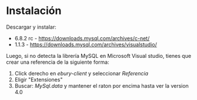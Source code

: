 # Instalación
Descargar y instalar:
-  6.8.2 rc - https://downloads.mysql.com/archives/c-net/
-  1.1.3 - https://downloads.mysql.com/archives/visualstudio/

Luego, si no detecta la librería MySQL en Microsoft Visual studio, tienes que crear una referencia de la siguiente forma:
 1. Click derecho en _ebury-client_ y seleccionar _Referencia_
 2. Eligir "Extensiones"
 3. Buscar: _MySql.data_ y mantener el raton por encima hasta ver la version 4.0

